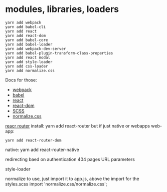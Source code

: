 # modules, libraries, loaders
```$xslt
yarn add webpack
yarn add babel-cli
yarn add react
yarn add react-dom
yarn add babel-core
yarn add babel-loader
yarn add webpack-dev-server
yarn add babel-plugin-transform-class-properties
yarn add react modal
yarn add style-loader
yarn add css-loader
yarn add normalize.css
```

Docs for those:
- [webpack]()
- [babel]()
- [react]()
- [react-dom]()
- [SCSS](http://sass-lang.com/guide)
- [normalize.css](https://necolas.github.io/normalize.css/)

[reacr router](https://reacttraining.com/react-router/web/guides/philosophy)
install:
yarn add react-router
but if just native or webapps
web-app: 
```
yarn add react-router-dom
```

native: yarn add react-router-native

redirecting baed on authentication
404 pages
URL parameters




style-loader



normalize
to use, just import it to app.js, above the import for the styles.scss
import 'normalize.css/normalize.css';